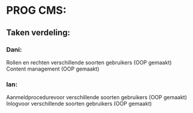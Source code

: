 # PROG CMS:


## Taken verdeling:

### Dani: <br>
Rollen en rechten verschillende soorten gebruikers (OOP gemaakt) <br>
Content management (OOP gemaakt) <br>


### Ian: <br>
Aanmeldprocedurevoor verschillende soorten gebruikers (OOP gemaakt) <br>
Inlogvoor verschillende soorten gebruikers (OOP gemaakt) <br>

